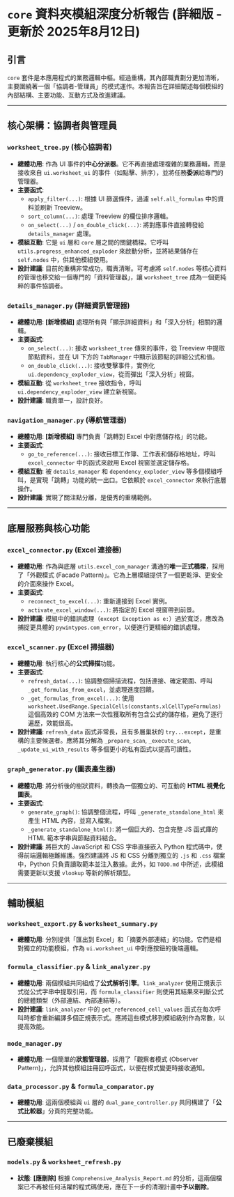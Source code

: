 # `core` 資料夾模組深度分析報告 (詳細版 - 更新於 2025年8月12日)

## 引言

`core` 套件是本應用程式的業務邏輯中樞。經過重構，其內部職責劃分更加清晰，主要圍繞著一個「協調者-管理員」的模式運作。本報告旨在詳細闡述每個模組的內部結構、主要功能、互動方式及改進建議。

---

## 核心架構：協調者與管理員

### `worksheet_tree.py` (核心協調者)
*   **總體功用**: 作為 UI 事件的**中心分派器**。它不再直接處理複雜的業務邏輯，而是接收來自 `ui.worksheet_ui` 的事件（如點擊、排序），並將任務**委派**給專門的管理器。
*   **主要函式**:
    *   `apply_filter(...)`: 根據 UI 篩選條件，過濾 `self.all_formulas` 中的資料並刷新 Treeview。
    *   `sort_column(...)`: 處理 Treeview 的欄位排序邏輯。
    *   `on_select(...)` / `on_double_click(...)`: 將對應事件直接轉發給 `details_manager` 處理。
*   **模組互動**: 它是 `ui` 層和 `core` 層之間的關鍵橋樑。它呼叫 `utils.progress_enhanced_exploder` 來啟動分析，並將結果儲存在 `self.nodes` 中，供其他模組使用。
*   **設計建議**: 目前的重構非常成功，職責清晰。可考慮將 `self.nodes` 等核心資料的管理也移交給一個專門的「資料管理器」，讓 `worksheet_tree` 成為一個更純粹的事件協調者。

### `details_manager.py` (詳細資訊管理器)
*   **總體功用**: **[新增模組]** 處理所有與「顯示詳細資料」和「深入分析」相關的邏輯。
*   **主要函式**:
    *   `on_select(...)`: 接收 `worksheet_tree` 傳來的事件，從 Treeview 中提取節點資料，並在 UI 下方的 `TabManager` 中顯示該節點的詳細公式和值。
    *   `on_double_click(...)`: 接收雙擊事件，實例化 `ui.dependency_exploder_view`，從而彈出「深入分析」視窗。
*   **模組互動**: 從 `worksheet_tree` 接收指令，呼叫 `ui.dependency_exploder_view` 建立新視窗。
*   **設計建議**: 職責單一，設計良好。

### `navigation_manager.py` (導航管理器)
*   **總體功用**: **[新增模組]** 專門負責「跳轉到 Excel 中對應儲存格」的功能。
*   **主要函式**:
    *   `go_to_reference(...)`: 接收目標工作簿、工作表和儲存格地址，呼叫 `excel_connector` 中的函式來啟用 Excel 視窗並選定儲存格。
*   **模組互動**: 被 `details_manager` 和 `dependency_exploder_view` 等多個模組呼叫，是實現「跳轉」功能的統一出口。它依賴於 `excel_connector` 來執行底層操作。
*   **設計建議**: 實現了關注點分離，是優秀的重構範例。

---

## 底層服務與核心功能

### `excel_connector.py` (Excel 連接器)
*   **總體功用**: 作為與底層 `utils.excel_com_manager` 溝通的**唯一正式橋樑**，採用了「外觀模式 (Facade Pattern)」。它為上層模組提供了一個更乾淨、更安全的介面來操作 Excel。
*   **主要函式**:
    *   `reconnect_to_excel(...)`: 重新連接到 Excel 實例。
    *   `activate_excel_window(...)`: 將指定的 Excel 視窗帶到前景。
*   **設計建議**: 模組中的錯誤處理（`except Exception as e:`）過於寬泛，應改為捕捉更具體的 `pywintypes.com_error`，以便進行更精細的錯誤處理。

### `excel_scanner.py` (Excel 掃描器)
*   **總體功用**: 執行核心的**公式掃描**功能。
*   **主要函式**:
    *   `refresh_data(...)`: 協調整個掃描流程，包括連接、確定範圍、呼叫 `_get_formulas_from_excel`，並處理進度回饋。
    *   `_get_formulas_from_excel(...)`: 使用 `worksheet.UsedRange.SpecialCells(constants.xlCellTypeFormulas)` 這個高效的 COM 方法來一次性獲取所有包含公式的儲存格，避免了逐行遍歷，效能很高。
*   **設計建議**: `refresh_data` 函式非常長，且有多層巢狀的 `try...except`，是重構的主要候選者。應將其分解為 `_prepare_scan`, `_execute_scan`, `_update_ui_with_results` 等多個更小的私有函式以提高可讀性。

### `graph_generator.py` (圖表產生器)
*   **總體功用**: 將分析後的樹狀資料，轉換為一個獨立的、可互動的 **HTML 視覺化圖表**。
*   **主要函式**:
    *   `generate_graph()`: 協調整個流程，呼叫 `_generate_standalone_html` 來產生 HTML 內容，並寫入檔案。
    *   `_generate_standalone_html()`: 將一個巨大的、包含完整 JS 函式庫的 HTML 範本字串與節點資料結合。
*   **設計建議**: 將巨大的 JavaScript 和 CSS 字串直接嵌入 Python 程式碼中，使得前端邏輯極難維護。強烈建議將 JS 和 CSS 分離到獨立的 `.js` 和 `.css` 檔案中，Python 只負責讀取範本並注入數據。此外，如 `TODO.md` 中所述，此模組需要更新以支援 `vlookup` 等新的解析類型。

---

## 輔助模組

### `worksheet_export.py` & `worksheet_summary.py`
*   **總體功用**: 分別提供「匯出到 Excel」和「摘要外部連結」的功能。它們是相對獨立的功能模組，作為 `ui.worksheet_ui` 中對應按鈕的後端邏輯。

### `formula_classifier.py` & `link_analyzer.py`
*   **總體功用**: 兩個模組共同組成了**公式解析引擎**。`link_analyzer` 使用正規表示式從公式字串中提取引用，而 `formula_classifier` 則使用其結果來判斷公式的總體類型（外部連結、內部連結等）。
*   **設計建議**: `link_analyzer` 中的 `get_referenced_cell_values` 函式在每次呼叫時都會重新編譯多個正規表示式。應將這些模式移到模組級別作為常數，以提高效能。

### `mode_manager.py`
*   **總體功用**: 一個簡單的**狀態管理器**，採用了「觀察者模式 (Observer Pattern)」，允許其他模組註冊回呼函式，以便在模式變更時接收通知。

### `data_processor.py` & `formula_comparator.py`
*   **總體功用**: 這兩個模組與 `ui` 層的 `dual_pane_controller.py` 共同構建了「**公式比較器**」分頁的完整功能。

---

## 已廢棄模組

### `models.py` & `worksheet_refresh.py`
*   **狀態**: **[應刪除]** 根據 `Comprehensive_Analysis_Report.md` 的分析，這兩個檔案已不再被任何活躍的程式碼使用，應在下一步的清理計畫中**予以刪除**。
